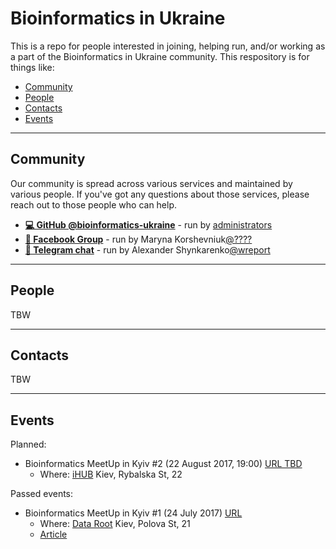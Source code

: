 # Bioinformatics in Ukraine

This is a repo for people interested in joining, helping run, and/or working as a part of the Bioinformatics in Ukraine community. This respository is for things like:

- [Community](#community)
- [People](#people)
- [Contacts](#contacts)
- [Events](#events)

---

## Community

Our community is spread across various services and maintained by various people. If you've got any questions about those services, please reach out to those people who can help.

* [**💻 GitHub @bioinformatics-ukraine**](https://github.com/bioinformatics-ukraine) - run by [administrators](https://github.com/orgs/bioinformatics-ukraine/people?utf8=%E2%9C%93&query=role%3Aowner+)
* [**👥 Facebook Group**](https://www.facebook.com/groups/bioinformaticsUA) - run by Maryna Korshevniuk[@????](https://github.com/?????) 
* [**💬 Telegram chat**](https://t.me/joinchat/CHZ6jUNghHbchyfSUbg5tA) - run by Alexander Shynkarenko[@wreport](https://github.com/wreport)

---

## People
TBW

---

## Contacts
TBW

---

## Events

Planned:
* Bioinformatics MeetUp in Kyiv #2 (22 August 2017, 19:00) [URL TBD]()
   + Where: [iHUB](https://www.coworking.com.ua/ihub) Kiev, Rybalska St, 22

Passed events:
* Bioinformatics MeetUp in Kyiv #1 (24 July 2017) [URL](https://www.facebook.com/events/1750930518539936)
   + Where: [Data Root](https://www.facebook.com/dataroot.consulting) Kiev, Polova St, 21 
   + [Article](http://telegra.ph/Bioinformatics-MeetUp-in-Kyiv-1-07-25)
